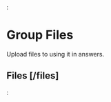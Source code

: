 :[](data_structures.md)

# Group Files
Upload files to using it in answers.

## Files [/files]

:[](create.md)
